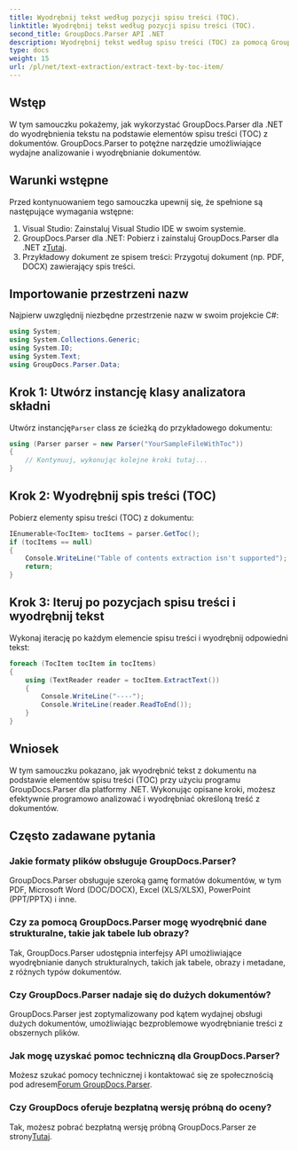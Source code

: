 ```yaml
---
title: Wyodrębnij tekst według pozycji spisu treści (TOC).
linktitle: Wyodrębnij tekst według pozycji spisu treści (TOC).
second_title: GroupDocs.Parser API .NET
description: Wyodrębnij tekst według spisu treści (TOC) za pomocą GroupDocs.Parser dla .NET. Poznaj wydajne techniki analizowania dokumentów w celu ekstrakcji danych strukturalnych.
type: docs
weight: 15
url: /pl/net/text-extraction/extract-text-by-toc-item/
---
```

## Wstęp
W tym samouczku pokażemy, jak wykorzystać GroupDocs.Parser dla .NET do wyodrębnienia tekstu na podstawie elementów spisu treści (TOC) z dokumentów. GroupDocs.Parser to potężne narzędzie umożliwiające wydajne analizowanie i wyodrębnianie dokumentów.
## Warunki wstępne
Przed kontynuowaniem tego samouczka upewnij się, że spełnione są następujące wymagania wstępne:
1. Visual Studio: Zainstaluj Visual Studio IDE w swoim systemie.
2.  GroupDocs.Parser dla .NET: Pobierz i zainstaluj GroupDocs.Parser dla .NET z[Tutaj](https://releases.groupdocs.com/parser/net/).
3. Przykładowy dokument ze spisem treści: Przygotuj dokument (np. PDF, DOCX) zawierający spis treści.

## Importowanie przestrzeni nazw
Najpierw uwzględnij niezbędne przestrzenie nazw w swoim projekcie C#:
```csharp
using System;
using System.Collections.Generic;
using System.IO;
using System.Text;
using GroupDocs.Parser.Data;
```
## Krok 1: Utwórz instancję klasy analizatora składni
 Utwórz instancję`Parser` class ze ścieżką do przykładowego dokumentu:
```csharp
using (Parser parser = new Parser("YourSampleFileWithToc"))
{
    // Kontynuuj, wykonując kolejne kroki tutaj...
}
```
## Krok 2: Wyodrębnij spis treści (TOC)
Pobierz elementy spisu treści (TOC) z dokumentu:
```csharp
IEnumerable<TocItem> tocItems = parser.GetToc();
if (tocItems == null)
{
    Console.WriteLine("Table of contents extraction isn't supported");
    return;
}
```
## Krok 3: Iteruj po pozycjach spisu treści i wyodrębnij tekst
Wykonaj iterację po każdym elemencie spisu treści i wyodrębnij odpowiedni tekst:
```csharp
foreach (TocItem tocItem in tocItems)
{
    using (TextReader reader = tocItem.ExtractText())
    {
        Console.WriteLine("----");
        Console.WriteLine(reader.ReadToEnd());
    }
}
```

## Wniosek
W tym samouczku pokazano, jak wyodrębnić tekst z dokumentu na podstawie elementów spisu treści (TOC) przy użyciu programu GroupDocs.Parser dla platformy .NET. Wykonując opisane kroki, możesz efektywnie programowo analizować i wyodrębniać określoną treść z dokumentów.

## Często zadawane pytania
### Jakie formaty plików obsługuje GroupDocs.Parser?
GroupDocs.Parser obsługuje szeroką gamę formatów dokumentów, w tym PDF, Microsoft Word (DOC/DOCX), Excel (XLS/XLSX), PowerPoint (PPT/PPTX) i inne.
### Czy za pomocą GroupDocs.Parser mogę wyodrębnić dane strukturalne, takie jak tabele lub obrazy?
Tak, GroupDocs.Parser udostępnia interfejsy API umożliwiające wyodrębnianie danych strukturalnych, takich jak tabele, obrazy i metadane, z różnych typów dokumentów.
### Czy GroupDocs.Parser nadaje się do dużych dokumentów?
GroupDocs.Parser jest zoptymalizowany pod kątem wydajnej obsługi dużych dokumentów, umożliwiając bezproblemowe wyodrębnianie treści z obszernych plików.
### Jak mogę uzyskać pomoc techniczną dla GroupDocs.Parser?
 Możesz szukać pomocy technicznej i kontaktować się ze społecznością pod adresem[Forum GroupDocs.Parser](https://forum.groupdocs.com/c/parser/17).
### Czy GroupDocs oferuje bezpłatną wersję próbną do oceny?
Tak, możesz pobrać bezpłatną wersję próbną GroupDocs.Parser ze strony[Tutaj](https://releases.groupdocs.com/).
